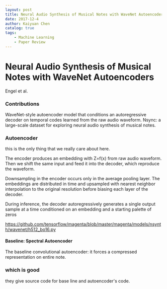 ```yaml
---
layout: post
title: Neural Audio Synthesis of Musical Notes with WaveNet Autoencoders
date: 2017-12-4
author: Kaiyuan Chen
catalog: true
tags:
    - Machine Learning
    - Paper Review
---
```


# Neural Audio Synthesis of Musical Notes with WaveNet Autoencoders
Engel et al.

### Contributions 
WaveNet-style autoencoder model that conditions an autoregressive decoder on temporal codes learned from the raw audio waveform.
Nsync: a large-scale dataset for exploring neural audio synthesis of musical notes.

### Autoencoder 
this is the only thing that we really care about here. 

The encoder produces an embedding with Z=f(x) from raw audio waveform. Then we shift the same input and feed it into the decoder, which reproduce the waveform. 

Downsampling in the encoder occurs only in the average pooling layer. The embeddings are distributed in time and upsampled with nearest
neighbor interpolation to the original resolution before biasing each layer of the decoder.

During inference, the decoder autoregressively generates a single output sample at a time conditioned on an embedding and a starting palette of zeros

https://github.com/tensorflow/magenta/blob/master/magenta/models/nsynth/wavenet/h512_bo16.py

#### Baseline: Spectral Autoencoder
The baseline convolutional autoencoder: it forces a compressed representation on entire note. 

### which is good
they give source code for base line and autoencoder's code.
